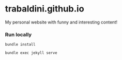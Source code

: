 # trabaldini.github.io

My personal website with funny and interesting content!

### Run locally

`bundle install`

`bundle exec jekyll serve`
